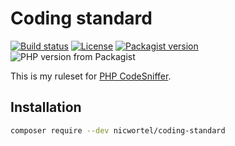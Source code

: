 # Coding standard

[![Build status](https://img.shields.io/travis/nicwortel/coding-standard.svg)](https://travis-ci.org/nicwortel/coding-standard)
[![License](https://img.shields.io/github/license/nicwortel/coding-standard.svg)](https://github.com/nicwortel/coding-standard/blob/master/LICENSE.txt)
[![Packagist version](https://img.shields.io/packagist/v/nicwortel/coding-standard.svg)](https://packagist.org/packages/nicwortel/coding-standard)
![PHP version from Packagist](https://img.shields.io/packagist/php-v/nicwortel/coding-standard.svg)

This is my ruleset for [PHP CodeSniffer](https://github.com/squizlabs/PHP_CodeSniffer).

## Installation

```bash
composer require --dev nicwortel/coding-standard
```
